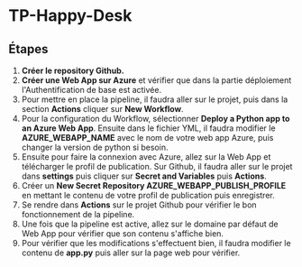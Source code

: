 # TP-Happy-Desk

## Étapes

1. **Créer le repository Github.**
2. **Créer une Web App sur Azure** et vérifier que dans la partie déploiement l'Authentification de base est activée.
3. Pour mettre en place la pipeline, il faudra aller sur le projet, puis dans la section **Actions** cliquer sur **New Workflow**.
4. Pour la configuration du Workflow, sélectionner **Deploy a Python app to an Azure Web App**. Ensuite dans le fichier YML, il faudra modifier le **AZURE_WEBAPP_NAME** avec le nom de votre web app Azure, puis changer la version de python si besoin.
5. Ensuite pour faire la connexion avec Azure, allez sur la Web App et télécharger le profil de publication. Sur Github, il faudra aller sur le projet dans **settings** puis cliquer sur **Secret and Variables** puis **Actions**.
6. Créer un **New Secret Repository AZURE_WEBAPP_PUBLISH_PROFILE** en mettant le contenu de votre profil de publication puis enregistrer.
7. Se rendre dans **Actions** sur le projet Github pour vérifier le bon fonctionnement de la pipeline.
8. Une fois que la pipeline est active, allez sur le domaine par défaut de Web App pour vérifier que son contenu s'affiche bien.
9. Pour vérifier que les modifications s'effectuent bien, il faudra modifier le contenu de **app.py** puis aller sur la page web pour vérifier.
